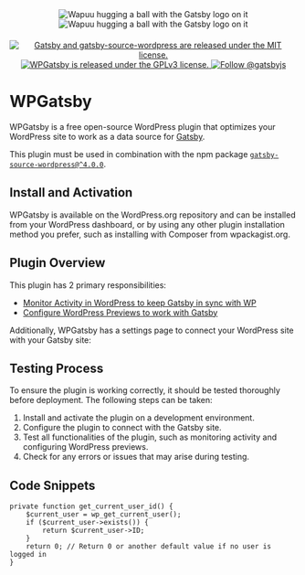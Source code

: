 <div align="center" style="margin-bottom: 20px;">
<img src="https://raw.githubusercontent.com/gatsbyjs/gatsby/master/packages/gatsby-source-wordpress/docs/assets/gatsby-wapuus.png" alt="Wapuu hugging a ball with the Gatsby logo on it" />
<img src="https://raw.githubusercontent.com/gatsbyjs/wp-gatsby/master/docs/assets/gatsby-wapuus.png" alt="Wapuu hugging a ball with the Gatsby logo on it" />
</div>

<p align="center">
  <a href="https://github.com/gatsbyjs/wp-gatsby/blob/master/license.txt">
    <img src="https://img.shields.io/badge/license-GPLv3-blue.svg" alt="Gatsby and gatsby-source-wordpress are released under the MIT license." />
    <img src="https://img.shields.io/badge/license-GPLv3-blue.svg" alt="WPGatsby is released under the GPLv3 license." />
  </a>
  <a href="https://twitter.com/intent/follow?screen_name=gatsbyjs">
    <img src="https://img.shields.io/twitter/follow/gatsbyjs.svg?label=Follow%20@gatsbyjs" alt="Follow @gatsbyjs" />
  </a>
</p>

# WPGatsby

WPGatsby is a free open-source WordPress plugin that optimizes your WordPress site to work as a data source for [Gatsby](https://www.gatsbyjs.com/docs/how-to/sourcing-data/sourcing-from-wordpress).

This plugin must be used in combination with the npm package [`gatsby-source-wordpress@^4.0.0`](https://www.npmjs.com/package/gatsby-source-wordpress).

## Install and Activation

WPGatsby is available on the WordPress.org repository and can be installed from your WordPress dashboard, or by using any other plugin installation method you prefer, such as installing with Composer from wpackagist.org.

## Plugin Overview

This plugin has 2 primary responsibilities:

- [Monitor Activity in WordPress to keep Gatsby in sync with WP](https://github.com/gatsbyjs/wp-gatsby/blob/master/docs/action-monitor.md)
- [Configure WordPress Previews to work with Gatsby](https://github.com/gatsbyjs/gatsby/blob/master/packages/gatsby-source-wordpress/docs/tutorials/configuring-wp-gatsby.md#setting-up-preview)

Additionally, WPGatsby has a settings page to connect your WordPress site with your Gatsby site:

## Testing Process

To ensure the plugin is working correctly, it should be tested thoroughly before deployment. The following steps can be taken:

1. Install and activate the plugin on a development environment.
2. Configure the plugin to connect with the Gatsby site.
3. Test all functionalities of the plugin, such as monitoring activity and configuring WordPress previews.
4. Check for any errors or issues that may arise during testing.

## Code Snippets

```lib/wp-settings-api.php
private function get_current_user_id() {
    $current_user = wp_get_current_user();
    if ($current_user->exists()) {
        return $current_user->ID;
    }
    return 0; // Return 0 or another default value if no user is logged in
}
